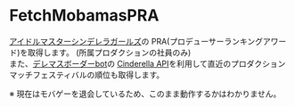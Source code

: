 # FetchMobamasPRA
[アイドルマスターシンデレラガールズ](http://www.mbga.jp/_game_intro?game_id=12008305)の PRA(プロデューサーランキングアワード)を取得します。 (所属プロダクションの社員のみ)  
また、[デレマスボーダーbot](https://pink-check.school/)の [Cinderella API](https://pink-check.school/api/v1/index)を利用して直近のプロダクションマッチフェスティバルの順位も取得します。  
    
※ 現在はモバゲーを退会しているため、このまま動作するかはわかりません。
